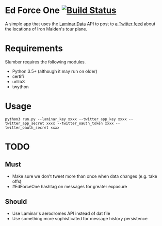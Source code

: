 Ed Force One [![Build Status](https://travis-ci.org/cablespaghetti/edforceone.svg?branch=develop)](https://travis-ci.org/cablespaghetti/edforceone)
============

A simple app that uses the [Laminar Data](https://developer.laminardata.aero) API to post to [a Twitter feed](https://twitter.com/edforceupdates) about the locations of Iron Maiden's tour plane.

Requirements
============

Slumber requires the following modules.

* Python 3.5+ (although it may run on older)
* certifi
* urllib3
* twython

Usage
=====
```
python3 run.py --laminar_key xxxx --twitter_app_key xxxx --twitter_app_secret xxxx --twitter_oauth_token xxxx --twitter_oauth_secret xxxx
```

TODO
====
Must
----
* Make sure we don't tweet more than once when data changes (e.g. take offs)
* #EdForceOne hashtag on messages for greater exposure

Should
------
* Use Laminar's aerodromes API instead of dat file
* Use something more sophisticated for message history persistence
